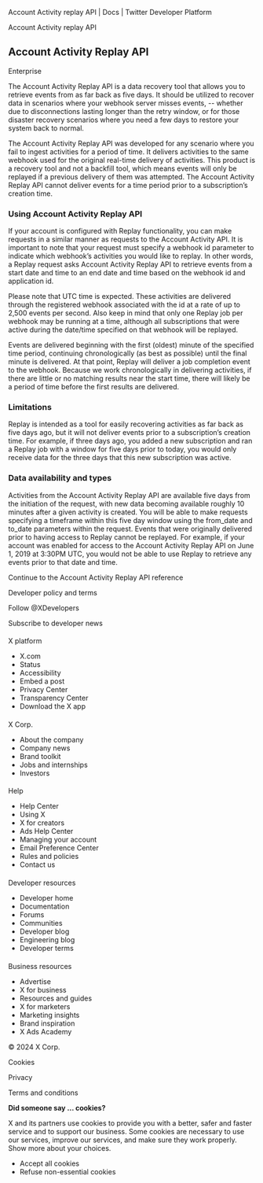 



Account Activity replay API | Docs | Twitter Developer Platform 





































































































Account Activity replay API



Account Activity Replay API
---------------------------


Enterprise


The Account Activity Replay API is a data recovery tool that allows you to retrieve events from as far back as five days. It should be utilized to recover data in scenarios where your webhook server misses events, -- whether due to disconnections lasting longer than the retry window, or for those disaster recovery scenarios where you need a few days to restore your system back to normal.


The Account Activity Replay API was developed for any scenario where you fail to ingest activities for a period of time. It delivers activities to the same webhook used for the original real-time delivery of activities. This product is a recovery tool and not a backfill tool, which means events will only be replayed if a previous delivery of them was attempted. The Account Activity Replay API cannot deliver events for a time period prior to a subscription’s creation time.


### Using Account Activity Replay API


If your account is configured with Replay functionality, you can make requests in a similar manner as requests to the Account Activity API. It is important to note that your request must specify a webhook id parameter to indicate which webhook’s activities you would like to replay. In other words, a Replay request asks Account Activity Replay API to retrieve events from a start date and time to an end date and time based on the webhook id and application id.


Please note that UTC time is expected. These activities are delivered through the registered webhook associated with the id at a rate of up to 2,500 events per second. Also keep in mind that only one Replay job per webhook may be running at a time, although all subscriptions that were active during the date/time specified on that webhook will be replayed.


Events are delivered beginning with the first (oldest) minute of the specified time period, continuing chronologically (as best as possible) until the final minute is delivered. At that point, Replay will deliver a job completion event to the webhook. Because we work chronologically in delivering activities, if there are little or no matching results near the start time, there will likely be a period of time before the first results are delivered.


### Limitations


Replay is intended as a tool for easily recovering activities as far back as five days ago, but it will not deliver events prior to a subscription’s creation time. For example, if three days ago, you added a new subscription and ran a Replay job with a window for five days prior to today, you would only receive data for the three days that this new subscription was active.


### Data availability and types


Activities from the Account Activity Replay API are available five days from the initiation of the request, with new data becoming available roughly 10 minutes after a given activity is created. You will be able to make requests specifying a timeframe within this five day window using the from\_date and to\_date parameters within the request. Events that were originally delivered prior to having access to Replay cannot be replayed. For example, if your account was enabled for access to the Account Activity Replay API on June 1, 2019 at 3:30PM UTC, you would not be able to use Replay to retrieve any events prior to that date and time.


Continue to the Account Activity Replay API reference



















Developer policy and terms


Follow @XDevelopers


Subscribe to developer news












#### 
 X platform


* X.com
* Status
* Accessibility
* Embed a post
* Privacy Center
* Transparency Center
* Download the X app




#### 
 X Corp.


* About the company
* Company news
* Brand toolkit
* Jobs and internships
* Investors




#### 
 Help


* Help Center
* Using X
* X for creators
* Ads Help Center
* Managing your account
* Email Preference Center
* Rules and policies
* Contact us




#### 
 Developer resources


* Developer home
* Documentation
* Forums
* Communities
* Developer blog
* Engineering blog
* Developer terms




#### 
 Business resources


* Advertise
* X for business
* Resources and guides
* X for marketers
* Marketing insights
* Brand inspiration
* X Ads Academy









 © 2024 X Corp.
 


Cookies


Privacy


Terms and conditions






















**Did someone say … cookies?**  
  


 X and its partners use cookies to provide you with a better, safer and
 faster service and to support our business. Some cookies are necessary to use
 our services, improve our services, and make sure they work properly.
 Show more about your choices.


 




* Accept all cookies
* Refuse non-essential cookies















